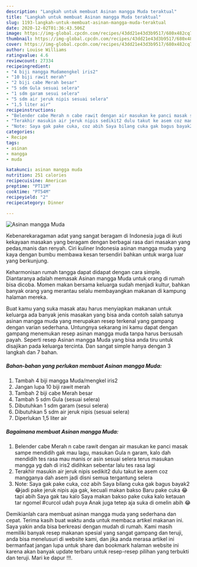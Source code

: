 ```yaml
---
description: "Langkah untuk membuat Asinan mangga Muda teraktual"
title: "Langkah untuk membuat Asinan mangga Muda teraktual"
slug: 1193-langkah-untuk-membuat-asinan-mangga-muda-teraktual
date: 2020-12-02T01:36:43.506Z
image: https://img-global.cpcdn.com/recipes/43dd21e43d3b9517/680x482cq70/asinan-mangga-muda-foto-resep-utama.jpg
thumbnail: https://img-global.cpcdn.com/recipes/43dd21e43d3b9517/680x482cq70/asinan-mangga-muda-foto-resep-utama.jpg
cover: https://img-global.cpcdn.com/recipes/43dd21e43d3b9517/680x482cq70/asinan-mangga-muda-foto-resep-utama.jpg
author: Louise Williams
ratingvalue: 4.6
reviewcount: 27334
recipeingredient:
- "4 biji mangga Mudamengkel iris2"
- "10 biji rawit merah"
- "2 biji cabe Merah besar"
- "5 sdm Gula sesuai selera"
- "1 sdm garam sesui selera"
- "5 sdm air jeruk nipis sesuai selera"
- "1,5 liter air"
recipeinstructions:
- "Belender cabe Merah n cabe rawit dengan air masukan ke panci masak sampe mendidih gak mau lagu, masukan Gula n garam, kalo dah mendidih tes rasa mau manis or asin sesuai selera terus masukan mangga yg dah di iris2 didihkan sebentar lalu tes rasa lagi"
- "Terakhir masukin air jeruk nipis sedikit2 dulu takut ke asem coz mangganya dah asem jadi disni semua tergantung selera"
- "Note: Saya gak pake cuka, coz abih Saya bilang cuka gak bagus bayak2 😂jadi pake jeruk nipis aja gak, kecuali makan bakso Baru pake cuka 😂tapi abih Saya gak tau kalo Saya makan bakso pake cuka kalo ketauan tar ngomel #curcol udah puya Anak juga tetep aja suka di omelin abih 😂"
categories:
- Recipe
tags:
- asinan
- mangga
- muda

katakunci: asinan mangga muda 
nutrition: 251 calories
recipecuisine: American
preptime: "PT11M"
cooktime: "PT54M"
recipeyield: "2"
recipecategory: Dinner

---
```



![Asinan mangga Muda](https://img-global.cpcdn.com/recipes/43dd21e43d3b9517/680x482cq70/asinan-mangga-muda-foto-resep-utama.jpg)

Kebenarekaragaman adat yang sangat beragam di Indonesia juga di ikuti kekayaan masakan yang beragam dengan berbagai rasa dari masakan yang pedas,manis dan renyah. Ciri kuliner Indonesia asinan mangga muda yang kaya dengan bumbu membawa kesan tersendiri bahkan untuk warga luar yang berkunjung.


Keharmonisan rumah tangga dapat didapat dengan cara simple. Diantaranya adalah memasak Asinan mangga Muda untuk orang di rumah bisa dicoba. Momen makan bersama keluarga sudah menjadi kultur, bahkan banyak orang yang merantau selalu membayangkan makanan di kampung halaman mereka.



Buat kamu yang suka masak atau harus menyiapkan makanan untuk keluarga ada banyak jenis masakan yang bisa anda contoh salah satunya asinan mangga muda yang merupakan resep terkenal yang gampang dengan varian sederhana. Untungnya sekarang ini kamu dapat dengan gampang menemukan resep asinan mangga muda tanpa harus bersusah payah.
Seperti resep Asinan mangga Muda yang bisa anda tiru untuk disajikan pada keluarga tercinta. Dan sangat simple hanya dengan 3 langkah dan 7 bahan.


<!--inarticleads1-->

##### Bahan-bahan yang perlukan membuat Asinan mangga Muda:

1. Tambah 4 biji mangga Muda/mengkel iris2
1. Jangan lupa 10 biji rawit merah
1. Tambah 2 biji cabe Merah besar
1. Tambah 5 sdm Gula (sesuai selera)
1. Dibutuhkan 1 sdm garam (sesui selera)
1. Dibutuhkan 5 sdm air jeruk nipis (sesuai selera)
1. Diperlukan 1,5 liter air




<!--inarticleads2-->

##### Bagaimana membuat  Asinan mangga Muda:

1. Belender cabe Merah n cabe rawit dengan air masukan ke panci masak sampe mendidih gak mau lagu, masukan Gula n garam, kalo dah mendidih tes rasa mau manis or asin sesuai selera terus masukan mangga yg dah di iris2 didihkan sebentar lalu tes rasa lagi
1. Terakhir masukin air jeruk nipis sedikit2 dulu takut ke asem coz mangganya dah asem jadi disni semua tergantung selera
1. Note: Saya gak pake cuka, coz abih Saya bilang cuka gak bagus bayak2 😂jadi pake jeruk nipis aja gak, kecuali makan bakso Baru pake cuka 😂tapi abih Saya gak tau kalo Saya makan bakso pake cuka kalo ketauan tar ngomel #curcol udah puya Anak juga tetep aja suka di omelin abih 😂




Demikianlah cara membuat asinan mangga muda yang sederhana dan cepat. Terima kasih buat waktu anda untuk membaca artikel makanan ini. Saya yakin anda bisa berkreasi dengan mudah di rumah. Kami masih memiliki banyak resep makanan spesial yang sangat gampang dan teruji, anda bisa menelusuri di website kami, dan jika anda merasa artikel ini bermanfaat jangan lupa untuk share dan bookmark halaman website ini karena akan banyak update terbaru untuk resep-resep pilihan yang terbukti dan teruji. Mari ke dapur !!!. 
